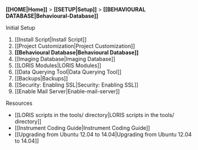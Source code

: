 **[[HOME|Home]]** > **[[SETUP|Setup]]** > **[[BEHAVIOURAL DATABASE|Behavioural-Database]]**

Initial Setup

1. [[Install Script|Install Script]]
2. [[Project Customization|Project Customization]]
3. **[[Behavioural Database|Behavioural Database]]**
4. [[Imaging Database|Imaging Database]]
5. [[LORIS Modules|LORIS Modules]]
6. [[Data Querying Tool|Data Querying Tool]]
7. [[Backups|Backups]]
8. [[Security: Enabling SSL|Security: Enabling SSL]]
9. [[Enable Mail Server|Enable-mail-server]]

Resources

- [[LORIS scripts in the tools/ directory|LORIS scripts in the tools/ directory]]
- [[Instrument Coding Guide|Instrument Coding Guide]]
- [[Upgrading from Ubuntu 12.04 to 14.04|Upgrading from Ubuntu 12.04 to 14.04]]
